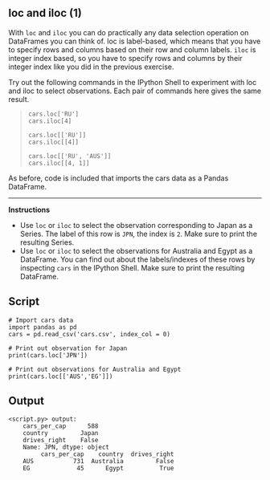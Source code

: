 ## loc and iloc (1)

With `loc` and `iloc` you can do practically any data selection operation on DataFrames you can think of. loc is label-based, which means that you have to specify rows and columns based on their row and column labels. `iloc` is integer index based, so you have to specify rows and columns by their integer index like you did in the previous exercise.

Try out the following commands in the IPython Shell to experiment with loc and iloc to select observations. Each pair of commands here gives the same result.

> `cars.loc['RU']`\
> `cars.iloc[4]`
>
> `cars.loc[['RU']]`\
> `cars.iloc[[4]]`
>
> `cars.loc[['RU', 'AUS']]`\
> `cars.iloc[[4, 1]]`

As before, code is included that imports the cars data as a Pandas DataFrame.

<hr>

**Instructions**
* Use `loc` or `iloc` to select the observation corresponding to Japan as a Series. The label of this row is `JPN`, the index is `2`. Make sure to print the resulting Series.
* Use `loc` or `iloc` to select the observations for Australia and Egypt as a DataFrame. You can find out about the labels/indexes of these rows by inspecting `cars` in the IPython Shell. Make sure to print the resulting DataFrame.

## Script
```
# Import cars data
import pandas as pd
cars = pd.read_csv('cars.csv', index_col = 0)

# Print out observation for Japan
print(cars.loc['JPN'])

# Print out observations for Australia and Egypt
print(cars.loc[['AUS','EG']])
```

## Output
```
<script.py> output:
    cars_per_cap      588
    country         Japan
    drives_right    False
    Name: JPN, dtype: object
         cars_per_cap    country  drives_right
    AUS           731  Australia         False
    EG             45      Egypt          True
```